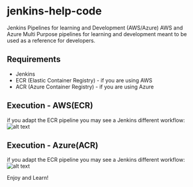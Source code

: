 # jenkins-help-code
 Jenkins Pipelines for learning and Development (AWS/Azure)
 AWS and Azure Multi Purpose pipelines for learning and development meant to be used as a reference for developers.
 
 ## Requirements
- Jenkins
- ECR (Elastic Container Registry) - if you are using AWS
- ACR (Azure Container Registry) - if you are using Azure

## Execution - AWS(ECR)
if you adapt the ECR pipeline you may see a Jenkins different workflow:
![alt text](https://i.imgur.com/wuN4AwN.png)

## Execution - Azure(ACR)
if you adapt the ECR pipeline you may see a Jenkins different workflow:
![alt text](https://i.imgur.com/JlqmgNd.png)

Enjoy and Learn!
